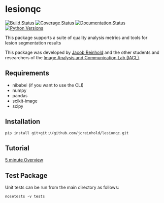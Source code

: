 lesionqc
========

[![Build Status](https://api.travis-ci.com/jcreinhold/lesionqc.svg?branch=master)](https://travis-ci.com/jcreinhold/lesionqc)
[![Coverage Status](https://coveralls.io/repos/github/jcreinhold/lesionqc/badge.svg?branch=master)](https://coveralls.io/github/jcreinhold/lesionqc?branch=master)
[![Documentation Status](https://readthedocs.org/projects/lesionqc/badge/?version=latest)](http://lesionqc.readthedocs.io/en/latest/?badge=latest)
[![Python Versions](https://img.shields.io/badge/python-3.6%20%7C%203.7-blue.svg)](https://www.python.org/downloads/release/python-360/)

This package supports a suite of quality analysis metrics and tools for lesion segmentation results

This package was developed by [Jacob Reinhold](https://jcreinhold.github.io) and the other students and researchers of the 
[Image Analysis and Communication Lab (IACL)](http://iacl.ece.jhu.edu/index.php/Main_Page).

Requirements
------------

- nibabel (if you want to use the CLI)
- numpy
- pandas
- scikit-image
- scipy

Installation
------------

    pip install git+git://github.com/jcreinhold/lesionqc.git

Tutorial
--------

[5 minute Overview](https://github.com/jcreinhold/lesionqc/blob/master/tutorials/5min_tutorial.md)

Test Package
------------

Unit tests can be run from the main directory as follows:

    nosetests -v tests
